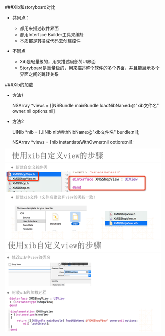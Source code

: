 ###Xib和storyboard对比
- 共同点：

    - 都用来描述软件界面
    - 都用Interface Builder工具来编辑
    - 本质都是转换成代码去创建控件


- 不同点

    - Xib是轻量级的，用来描述局部的UI界面
    - Storyboard是重量级的，用来描述整个软件的多个界面，并且能展示多个界面之间的跳转关系

###Xib的加载
- 方法1

    NSArray *views = [[NSBundle mainBundle                loadNibNamed:@"xib文件名" owner:nil options:nil]
- 方法2

    UINib *nib = [UINib nibWithNibName:@"xib文件名" bundle:nil];

    NSArray *views = [nib instantiateWithOwner:nil options:nil];

![](/assets/111111.png)
![](/assets/212.png)
